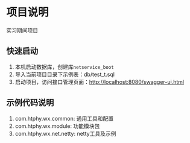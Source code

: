 # 项目说明

实习期间项目

## 快速启动

1. 本机启动数据库，创建库`netservice_boot`
2. 导入当前项目目录下示例表：db/test_t.sql
3. 启动项目，访问接口管理页面：<http://localhost:8080/swagger-ui.html>

## 示例代码说明

1. com.htphy.wx.common: 通用工具和配置
2. com.htphy.wx.module: 功能模块包
3. com.htphy.wx.net.netty: netty工具及示例

